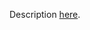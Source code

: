 Description [here](https://scalacenter.github.io/scala-3-migration-guide/docs/incompatibilities/syntactic-changes.html#open-brace-indentation-for-passing-an-argument).